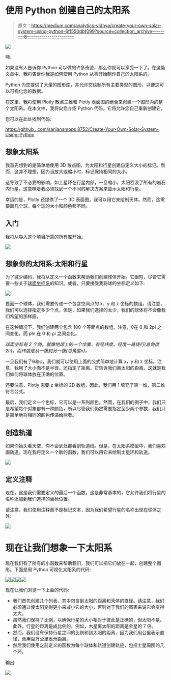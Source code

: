 # 使用 Python 创建自己的太阳系

> 原文：<https://medium.com/analytics-vidhya/create-your-own-solar-system-using-python-6ff550dbf099?source=collection_archive---------8----------------------->

![](img/0858092407fe1531999cf7ee746b22a4.png)

嗨，

如果没有人告诉你 Python 可以做的许多奇迹，那么你就可以享受一下了。在这篇文章中，我将告诉你我是如何使用 Python 从零开始制作自己的太阳系的。

Python 为您提供了大量的图形库，并允许您绘制所有主要类型的图形，以便您可以可视化您的数据。

在这里，我将使用 Plotly 散点三维和 Plotly 表面图的组合来创建一个图形内的整个太阳系。在本文中，我将向您介绍 Python 代码，它将允许您自己重新创建它。

您可以在此处找到代码:

[https://github . com/sanjanamops 8752/Create-Your-Own-Solar-System-Using-Python](https://github.com/sanjanamops8752/Create-Your-Own-Solar-System-Using-Python)

## 想象太阳系

我首先想到的是简单地使用 3D 散点图，为太阳和行星创建自定义大小的标记。然而，这并不理想，因为当放大或缩小时，标记保持相同的大小。

这导致了不必要的影响，如土星环在行星内部，一旦缩小，太阳吞没了所有的岩石内行星。这意味着我必须找到一个不同的解决方案来显示太阳和行星。

幸运的是，Plotly 还提供了一个 3D 表面图，我可以用它来绘制天体。然而，这需要画几个球，每个球的大小和颜色都不同。

## **入门**

我将从导入这个项目所需的所有库开始。

![](img/bc1b37728852aa191ba5d0570b9896d6.png)

## 想象你的太阳系:太阳和行星

为了减少编码，我将从定义一个函数来帮助我们创建球体开始。它很短，尽管它需要一些关于[球面坐标系](https://en.wikipedia.org/wiki/Spherical_coordinate_system)的知识。或者，只要接受我将球的坐标定义如下:

![](img/83998d70ea96ca10e25dfa292a168bc9.png)

要画一个球体，我们需要传递一个包含空间点的 x、y 和 z 坐标的数组。请注意，我们可以选择指定多少个点，但是，如果我们选择的太少，我们的球体将不会像我们希望的那样圆。

在这种情况下，我们创建两个包含 100 个等距点的数组。注意，θ在 0 和 2pi 之间变化，而 phi 在 0 和 pi 之间变化。

*球面坐标有 2 个角。就像地球上的一个位置，有经纬度。经度一路绕行(总角度 2π)。而纬度是从一极到另一极(总角度π)。*

一旦我们有了θ和φ，我们就可以使用上面的公式简单地计算 x，y 和 z 坐标。注意，我用了大小而不是半径，还指定了距离，它告诉我们离太阳的距离。这就是我们如何将球体放在正确的位置。

还要注意，Plotly 需要 z 坐标的 2D 数组，因此，我们用 1 填充了第一维，第二维符合公式。

最后，我们定义一个色标，它可以是一系列颜色。然而，在我们的例子中，我们只是希望每个对象都有一种颜色，所以尽管我们仍然需要指定至少两个参数，我们只是简单地将相同的颜色传递给两者。

## 创造轨道

如果你抬头看天空，你不会到处都看到轨道线。但是，在太阳系模型中，我们喜欢画轨道。现在我将定义一个新的函数，我们可以用它来绘制土星环和轨道。

![](img/fd210d3df24ee1ec414b83b5e3a0890f.png)

## 定义注释

现在，这是我们需要定义的最后一个函数。这是非常基本的，它允许我们将行星的名称添加到我们选择的坐标位置。

请注意，我们使用注释而不是标记文本，因为我们希望行星的名称出现在球体之外:

![](img/cddfb5398d569d803ade82eefaa5348f.png)

# 现在让我们想象一下太阳系

现在我们有了所有的小函数来帮助我们，我们可以把它们放在一起，创建整个图形。下面是用 Python 可视化太阳系的代码:

![](img/98b7230312c372b6a577e2146003d14d.png)![](img/7450f871be847d1809ff2bfaf3b74cd6.png)![](img/c7649fbd34b261500b35c3eab721ac86.png)![](img/f1e07432e3cb2c9bb21209e7d06c0e13.png)

现在让我们浏览一下上面的代码:

*   我们首先创建几个列表，其中包含到太阳的距离和天体的直径。请注意，我们必须通过使太阳变得更小来减小它的大小，否则对于我们的图表来说它会变得太大。
*   虽然我们保持了比例，以确保行星的大小相对于彼此是正确的，但太阳不是。此外，行星的距离是成比例的，例如，木星离太阳的距离是金星的 7 倍。
*   然而，我们没有保持行星之间的比例和到太阳的距离，因为我们用公里表示直径，而用百万公里表示距离。
*   然后我们使用之前定义的函数为每个球体和轨道创建轨迹，包括土星周围的几个环。

输出:

![](img/1b821c1f8949dc74c8bd10b2cc71ee9c.png)